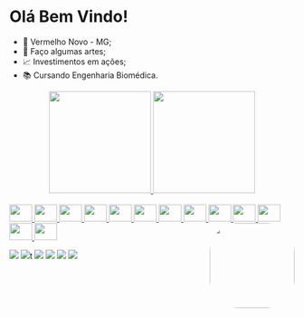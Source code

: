 # Olá Bem Vindo! 

- 🔺 Vermelho Novo - MG;
- 🎨 Faço algumas artes;
- 📈 Investimentos em ações;
- 📚 Cursando Engenharia Biomédica.

<div align="center">
  <a href="https://github.com/RayannyCupertino">
  <img height="180em" src="https://github-readme-stats.vercel.app/api?username=RayannyCupertino&show_icons=true&theme=tokyonight&include_all_commits=true&count_private=true"/>
  <img height="180em" src="https://github-readme-stats.vercel.app/api/top-langs/?username=RayannyCupertino&layout=compact&langs_count=7&theme=tokyonight"/>
</div>
  

  <div style="display: inline_block"><br>
    <img height="30" width="40" src="https://cdn.jsdelivr.net/gh/devicons/devicon/icons/c/c-original.svg" />
    <img height="30" width="40" src="https://cdn.jsdelivr.net/gh/devicons/devicon/icons/cplusplus/cplusplus-original.svg" />
    <img height="30" width="40" src="https://cdn.jsdelivr.net/gh/devicons/devicon/icons/csharp/csharp-original.svg" />
    <img height="30" width="40" src="https://cdn.jsdelivr.net/gh/devicons/devicon/icons/css3/css3-original.svg" />
    <img height="30" width="40" src="https://cdn.jsdelivr.net/gh/devicons/devicon/icons/arduino/arduino-original.svg" />
    <img height="30" width="40" src="https://cdn.jsdelivr.net/gh/devicons/devicon/icons/canva/canva-original.svg" />
    <img height="30" width="40" src="https://cdn.jsdelivr.net/gh/devicons/devicon/icons/figma/figma-original.svg" />
    <img height="30" width="40" src="https://cdn.jsdelivr.net/gh/devicons/devicon/icons/flutter/flutter-original.svg" />
    <img height="30" width="40" src="https://cdn.jsdelivr.net/gh/devicons/devicon/icons/gimp/gimp-original.svg" />
    <img height="30" width="40" src="https://cdn.jsdelivr.net/gh/devicons/devicon/icons/illustrator/illustrator-plain.svg" />
    <img height="30" width="40" src="https://cdn.jsdelivr.net/gh/devicons/devicon/icons/java/java-original.svg" />
    <img height="30" width="40" src="https://cdn.jsdelivr.net/gh/devicons/devicon/icons/visualstudio/visualstudio-plain.svg" />
    <img height="30" width="40" src="https://cdn.jsdelivr.net/gh/devicons/devicon/icons/blender/blender-original.svg" />


  <img align="right" height="150" style="border-radius:50px;" src="https://picrew.me/shareImg/org/202206/338224_5GrVVjIU.png">
</div>
  
 
 
<div> 
  
  <a href="https://www.instagram.com/rayanny_cupertino" target="_blank"><img src="https://img.shields.io/badge/-Instagram-%23E4405F?style=for-the-badge&logo=instagram&logoColor=white" target="_blank"></a>
 	<a href="https://www.twitch.tv/rayannycup" target="_blank"><img src="https://img.shields.io/badge/Twitch-9146FF?style=for-the-badge&logo=twitch&logoColor=white" target="_blank"></a>t
 <a href="https://discord.com/channels/@Rayanny#6206" target="_blank"><img src="https://img.shields.io/badge/Discord-7289DA?style=for-the-badge&logo=discord&logoColor=white" target="_blank"></a> 
  <a href = "mailto:rayannycuper@gmail.com"><img src="https://img.shields.io/badge/-Gmail-%23333?style=for-the-badge&logo=gmail&logoColor=white" target="_blank"></a>
  <a href="https://www.linkedin.com/in/rayanny-cupertino-6450b01a4/" target="_blank"><img src="https://img.shields.io/badge/-LinkedIn-%230077B5?style=for-the-badge&logo=linkedin&logoColor=white" target="_blank"></a> 
  <a href="+55 (033)99919-1606 " target="_blank"><img src="https://img.shields.io/badge/WhatsApp-25D366?style=for-the-badge&logo=whatsapp&logoColor=white" target="_blank"></a> 
 
 
</div>
